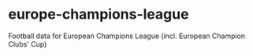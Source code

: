 # europe-champions-league
Football data for European Champions League (incl. European Champion Clubs' Cup)
